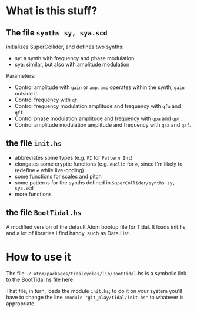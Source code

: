 # What is this stuff?

## The file `synths sy, sya.scd`
initializes SuperCollider, and defines two synths:
* sy: a synth with frequency and phase modulation
* sya: similar, but also with amplitude modulation

Parameters:
* Control amplitude with `gain` or `amp`. `amp` operates within the synth, `gain` outside it.
* Control frequency with `qf`.
* Control frequency modulation amplitude and frequency with `qfa` and `qff`.
* Control phase modulation amplitude and frequency with `qpa` and `qpf`.
* Control  amplitude modulation amplitude and frequency with `qaa` and `qaf`.

## the file `init.hs`
* abbreviates some types (e.g. `PI` for `Pattern Int`)
* elongates some cryptic functions (e.g. `euclid` for `e`, since I'm likely to redefine `e` while live-coding)
* some functions for scales and pitch
* some patterns for the synths defined in `SuperCollider/synths sy, sya.scd`
* more functions

## the file `BootTidal.hs`

A modified version of the default Atom bootup file for Tidal. It loads init.hs, and a lot of libraries I find handy, such as Data.List.

# How to use it

The file `~/.atom/packages/tidalcycles/lib/BootTidal`.hs is a symbolic link to the BootTidal.hs file here.

That file, in turn, loads the module `init.hs`; to do it on your system you'll have to change the line `:module "git_play/tidal/init.hs"` to whatever is appropriate.
